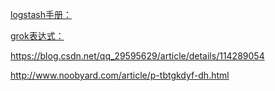 [logstash手册：](http://doc.yonyoucloud.com/doc/logstash-best-practice-cn/dive_into/write_your_own.html)

[grok表达式：](https://github.com/logstash-plugins/logstash-patterns-core/blob/master/patterns/ecs-v1/grok-patterns)

https://blog.csdn.net/qq_29595629/article/details/114289054

http://www.noobyard.com/article/p-tbtgkdyf-dh.html
